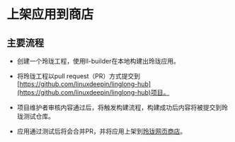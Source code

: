 # 上架应用到商店

## 主要流程

- 创建一个玲珑工程，使用ll-builder在本地构建出玲珑应用。

- 将玲珑工程以pull request（PR）方式提交到[https://github.com/linuxdeepin/linglong-hub](https://github.com/linuxdeepin/linglong-hub)项目。

- 项目维护者审核内容通过后，将触发构建流程，构建成功后内容将被提交到玲珑测试仓库。

- 应用通过测试后将会合并PR，并将应用上架到[玲珑网页商店](https://store.linglong.dev)。
